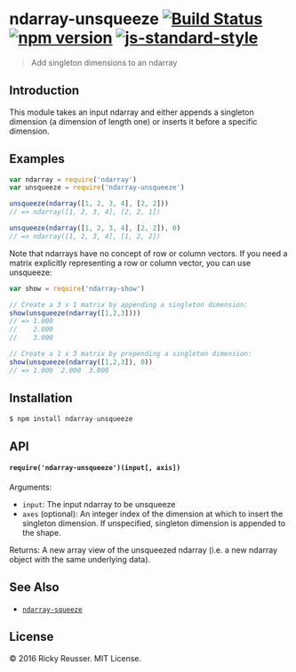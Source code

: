# ndarray-unsqueeze [![Build Status](https://travis-ci.org/scijs/ndarray-unsqueeze.svg)](https://travis-ci.org/scijs/ndarray-unsqueeze) [![npm version](https://badge.fury.io/js/ndarray-unsqueeze.svg)](https://badge.fury.io/js/ndarray-unsqueeze) [![js-standard-style](https://img.shields.io/badge/code%20style-standard-brightgreen.svg)](http://standardjs.com/)

> Add singleton dimensions to an ndarray

## Introduction

This module takes an input ndarray and either appends a singleton dimension (a dimension of length one) or inserts it before a specific dimension.

## Examples

```javascript
var ndarray = require('ndarray')
var unsqueeze = require('ndarray-unsqueeze')

unsqueeze(ndarray([1, 2, 3, 4], [2, 2]))
// => ndarray([1, 2, 3, 4], [2, 2, 1])

unsqueeze(ndarray([1, 2, 3, 4], [2, 2]), 0)
// => ndarray([1, 2, 3, 4], [1, 2, 2])
```

Note that ndarrays have no concept of row or column vectors. If you need a matrix explicitly representing a row or column vector, you can use unsqueeze:

```javascript
var show = require('ndarray-show')

// Create a 3 x 1 matrix by appending a singleton dimension:
show(unsqueeze(ndarray([1,2,3])))
// => 1.000
//    2.000
//    3.000

// Create a 1 x 3 matrix by prepending a singleton dimension:
show(unsqueeze(ndarray([1,2,3]), 0))
// => 1.000  2.000  3.000

```

## Installation

```javascript
$ npm install ndarray-unsqueeze
```

## API

#### `require('ndarray-unsqueeze')(input[, axis])`

Arguments:
- `input`: The input ndarray to be unsqueeze
- `axes` (optional):  An integer index of the dimension at which to insert the singleton dimension. If unspecified, singleton dimension is appended to the shape.

Returns:
A new array view of the unsqueezed ndarray (i.e. a new ndarray object with the same underlying data).

## See Also
- [`ndarray-squeeze`](https://github.com/scijs/ndarray-squeeze)

## License
&copy; 2016 Ricky Reusser. MIT License.
